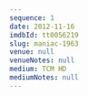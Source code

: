 ```yaml
---
sequence: 1
date: 2012-11-16
imdbId: tt0056219
slug: maniac-1963
venue: null
venueNotes: null
medium: TCM HD
mediumNotes: null
---
```


